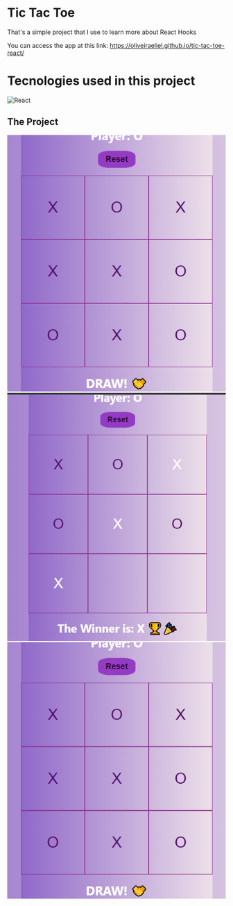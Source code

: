 # Tic Tac Toe

That's a simple project that I use to learn more about React Hooks

You can access the app at this link: https://oliveiraeliel.github.io/tic-tac-toe-react/

# Tecnologies used in this project

![React](https://img.shields.io/badge/ReactJs-000?style=for-the-badge&logo=react&logoColor=blue)

## The Project
![tic1](https://github.com/duygucnsv/tictactoe/blob/master/draw.png)
![tic2](https://github.com/duygucnsv/tictactoe/blob/master/winner.png)
![tic3](https://github.com/duygucnsv/tictactoe/blob/master/draw.png)

